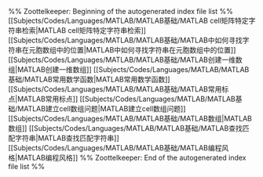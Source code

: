 %% Zoottelkeeper: Beginning of the autogenerated index file list  %%
 [[Subjects/Codes/Languages/MATLAB/MATLAB基础/MATLAB cell矩阵特定字符串检索|MATLAB cell矩阵特定字符串检索]]
 [[Subjects/Codes/Languages/MATLAB/MATLAB基础/MATLAB中如何寻找字符串在元胞数组中的位置|MATLAB中如何寻找字符串在元胞数组中的位置]]
 [[Subjects/Codes/Languages/MATLAB/MATLAB基础/MATLAB创建一维数组|MATLAB创建一维数组]]
 [[Subjects/Codes/Languages/MATLAB/MATLAB基础/MATLAB常用数学函数|MATLAB常用数学函数]]
 [[Subjects/Codes/Languages/MATLAB/MATLAB基础/MATLAB常用标点|MATLAB常用标点]]
 [[Subjects/Codes/Languages/MATLAB/MATLAB基础/MATLAB建立cell数组问题|MATLAB建立cell数组问题]]
 [[Subjects/Codes/Languages/MATLAB/MATLAB基础/MATLAB数组|MATLAB数组]]
 [[Subjects/Codes/Languages/MATLAB/MATLAB基础/MATLAB查找匹配字符串|MATLAB查找匹配字符串]]
 [[Subjects/Codes/Languages/MATLAB/MATLAB基础/MATLAB编程风格|MATLAB编程风格]]
%% Zoottelkeeper: End of the autogenerated index file list  %%
